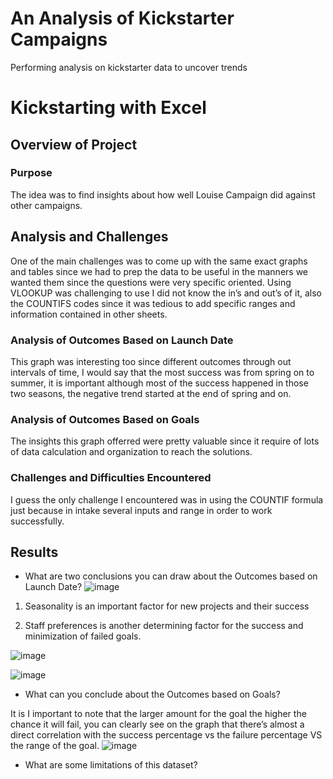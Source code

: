 # An Analysis of Kickstarter Campaigns
Performing analysis on kickstarter data to uncover trends
# Kickstarting with Excel

## Overview of Project

### Purpose
	
The idea was to find insights about how well Louise Campaign did against other campaigns. 

## Analysis and Challenges

One of the main challenges was to come up with the same exact graphs and tables since we had to prep the data to be useful in the manners we wanted them since the questions were very specific oriented. Using VLOOKUP was challenging to use I did not know the in’s and out’s of it, also the COUNTIFS codes since it was tedious to add specific ranges and information contained in other sheets.

### Analysis of Outcomes Based on Launch Date


 This graph was interesting too since different outcomes through out intervals of time, I would say that the most success was from spring on to summer, it is important although most of the success happened in those two seasons, the negative trend started at the end of spring and on.

### Analysis of Outcomes Based on Goals
The insights this graph offerred were pretty valuable since it require of lots of data calculation and organization to reach the solutions.

### Challenges and Difficulties Encountered

 I guess the only challenge I encountered was in using the COUNTIF formula just because in intake several inputs and range in order to work successfully.

## Results


- What are two conclusions you can draw about the Outcomes based on Launch Date?
![image](https://user-images.githubusercontent.com/98116799/154576893-530997aa-89df-4dc7-b52d-ee52a5c6504a.png)

1. Seasonality is an important factor for new projects and their success

2. Staff preferences is another determining factor for the success and  minimization of failed goals.

![image](https://user-images.githubusercontent.com/98116799/154578248-0c9347dc-a93f-4f2c-a427-a15a3a7901cc.png)


![image](https://user-images.githubusercontent.com/98116799/154577985-91b89632-4fa4-4e79-9858-c3fe03f0fbc0.png)


- What can you conclude about the Outcomes based on Goals?
 
It is I important to note that the larger amount for the goal the higher the chance it will fail, you can clearly see on the graph that there’s almost a direct correlation with the success percentage vs the failure percentage VS the range of the goal.
![image](https://user-images.githubusercontent.com/98116799/154576788-e1c7f2cd-345f-412e-a4d0-edd6f9730d60.png)

- What are some limitations of this dataset?
